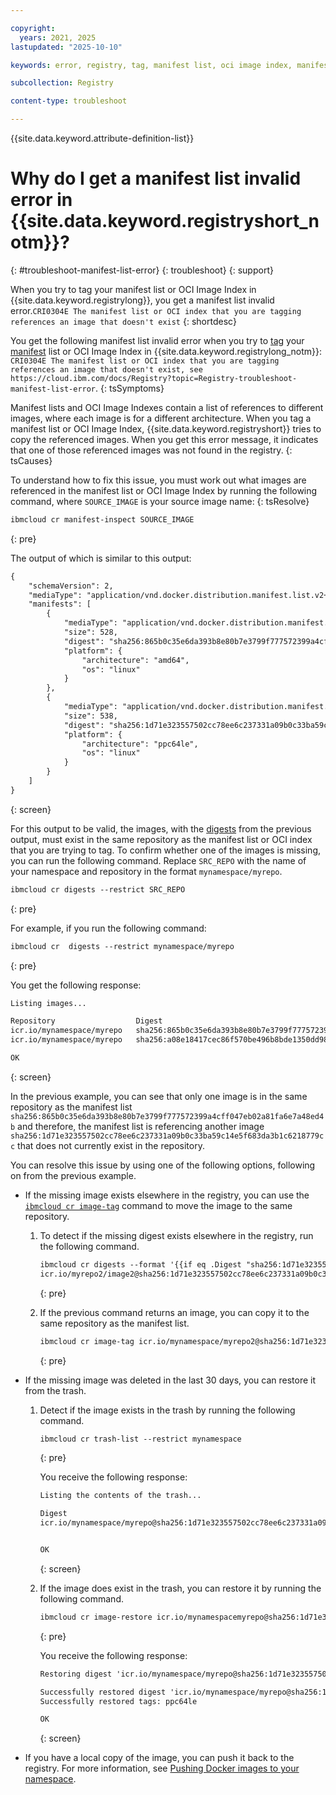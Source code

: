 ```yaml
---

copyright:
  years: 2021, 2025
lastupdated: "2025-10-10"

keywords: error, registry, tag, manifest list, oci image index, manifest, manifest list invalid error, image, repository, CRI0304E

subcollection: Registry

content-type: troubleshoot

---
```


{{site.data.keyword.attribute-definition-list}}

# Why do I get a manifest list invalid error in {{site.data.keyword.registryshort_notm}}?
{: #troubleshoot-manifest-list-error}
{: troubleshoot}
{: support}

When you try to tag your manifest list or OCI Image Index in {{site.data.keyword.registrylong}}, you get a manifest list invalid error.`CRI0304E The manifest list or OCI index that you are tagging references an image that doesn't exist`
{: shortdesc}

You get the following manifest list invalid error when you try to [tag](/docs/Registry?topic=Registry-registry_overview#overview_elements_tag) your [manifest](/docs/Registry?topic=Registry-registry_overview#overview_elements_manifest) list or OCI Image Index in {{site.data.keyword.registrylong_notm}}: `CRI0304E The manifest list or OCI index that you are tagging references an image that doesn't exist, see https://cloud.ibm.com/docs/Registry?topic=Registry-troubleshoot-manifest-list-error`.
{: tsSymptoms}

Manifest lists and OCI Image Indexes contain a list of references to different images, where each image is for a different architecture. When you tag a manifest list or OCI Image Index, {{site.data.keyword.registryshort}} tries to copy the referenced images. When you get this error message, it indicates that one of those referenced images was not found in the registry.
{: tsCauses}

To understand how to fix this issue, you must work out what images are referenced in the manifest list or OCI Image Index by running the following command, where `SOURCE_IMAGE` is your source image name:
{: tsResolve}

```txt
ibmcloud cr manifest-inspect SOURCE_IMAGE
```
{: pre}

The output of which is similar to this output:

```txt
{
    "schemaVersion": 2,
    "mediaType": "application/vnd.docker.distribution.manifest.list.v2+json",
    "manifests": [
        {
            "mediaType": "application/vnd.docker.distribution.manifest.v2+json",
            "size": 528,
            "digest": "sha256:865b0c35e6da393b8e80b7e3799f777572399a4cff047eb02a81fa6e7a48ed4b",
            "platform": {
                "architecture": "amd64",
                "os": "linux"
            }
        },
        {
            "mediaType": "application/vnd.docker.distribution.manifest.v2+json",
            "size": 538,
            "digest": "sha256:1d71e323557502cc78ee6c237331a09b0c33ba59c14e5f683da3b1c6218779cc",
            "platform": {
                "architecture": "ppc64le",
                "os": "linux"
            }
        }
    ]
}
```
{: screen}

For this output to be valid, the images, with the [digests](/docs/Registry?topic=Registry-registry_overview#overview_elements_digest) from the previous output, must exist in the same repository as the manifest list or OCI index that you are trying to tag. To confirm whether one of the images is missing, you can run the following command. Replace `SRC_REPO` with the name of your namespace and repository in the format `mynamespace/myrepo`.

```txt
ibmcloud cr digests --restrict SRC_REPO
```
{: pre}

For example, if you run the following command:

```txt
ibmcloud cr  digests --restrict mynamespace/myrepo
```
{: pre}

You get the following response:

```txt
Listing images...

Repository                  Digest                                                                    Tags   Type                                 Created       Size     Security status
icr.io/mynamespace/myrepo   sha256:865b0c35e6da393b8e80b7e3799f777572399a4cff047eb02a81fa6e7a48ed4b   -      Docker Image Manifest V2, Schema 2   4 days ago    1.8 MB   -
icr.io/mynamespace/myrepo   sha256:a08e18417cec86f570be496b8bde1350dd986fc354d091b44d6a536570c26193   list   Docker Manifest List                 -             433 B    -

OK
```
{: screen}

In the previous example, you can see that only one image is in the same repository as the manifest list `sha256:865b0c35e6da393b8e80b7e3799f777572399a4cff047eb02a81fa6e7a48ed4b` and therefore, the manifest list is referencing another image `sha256:1d71e323557502cc78ee6c237331a09b0c33ba59c14e5f683da3b1c6218779cc` that does not currently exist in the repository.

You can resolve this issue by using one of the following options, following on from the previous example.

- If the missing image exists elsewhere in the registry, you can use the [`ibmcloud cr image-tag`](/docs/Registry?topic=Registry-containerregcli#bx_cr_image_tag) command to move the image to the same repository.

    1. To detect if the missing digest exists elsewhere in the registry, run the following command.

        ```txt
        ibmcloud cr digests --format '{{if eq .Digest "sha256:1d71e323557502cc78ee6c237331a09b0c33ba59c14e5f683da3b1c6218779cc"}}{{.Repository}}@{{.Digest}}{{end}}'
        icr.io/myrepo2/image2@sha256:1d71e323557502cc78ee6c237331a09b0c33ba59c14e5f683da3b1c6218779cc
        ```
        {: pre}

    2. If the previous command returns an image, you can copy it to the same repository as the manifest list.

        ```txt
        ibmcloud cr image-tag icr.io/mynamespace/myrepo2@sha256:1d71e323557502cc78ee6c237331a09b0c33ba59c14e5f683da3b1c6218779cc icr.io/mynamespace/myrepo:ppc64le
        ```
        {: pre}

- If the missing image was deleted in the last 30 days, you can restore it from the trash.

    1. Detect if the image exists in the trash by running the following command.

        ```txt
        ibmcloud cr trash-list --restrict mynamespace
        ```
        {: pre}

        You receive the following response:

        ```txt
        Listing the contents of the trash...

        Digest                                                                                              Days until expiry   Tags
        icr.io/mynamespace/myrepo@sha256:1d71e323557502cc78ee6c237331a09b0c33ba59c14e5f683da3b1c6218779cc   30                  ppc64le


        OK
        ```
        {: screen}

    2. If the image does exist in the trash, you can restore it by running the following command.

        ```txt
        ibmcloud cr image-restore icr.io/mynamespacemyrepo@sha256:1d71e323557502cc78ee6c237331a09b0c33ba59c14e5f683da3b1c6218779cc
        ```
        {: pre}

        You receive the following response:

        ```txt
        Restoring digest 'icr.io/mynamespace/myrepo@sha256:1d71e323557502cc78ee6c237331a09b0c33ba59c14e5f683da3b1c6218779cc' ...

        Successfully restored digest 'icr.io/mynamespace/myrepo@sha256:1d71e323557502cc78ee6c237331a09b0c33ba59c14e5f683da3b1c6218779cc'
        Successfully restored tags: ppc64le

        OK
        ```
        {: screen}

- If you have a local copy of the image, you can push it back to the registry. For more information, see [Pushing Docker images to your namespace](/docs/Registry?topic=Registry-registry_images_#registry_images_pushing_namespace).
